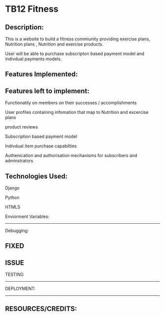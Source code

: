 
# TB12 Fitness

Description:
----------------------------------------------------------------------------------------------------------------------------

This is a website to build a fitness commiunity providing exercise plans, Nutrition plans , Nutrition and exercise products.

User will be able to purchase subscripton based payment model and indivdual payments models.




Features Implemented:
----------------------------------------------------------------------------------------------------------------------------


Features left to implement:
-------------------------------------------------------------------------------------------------------------------------------

Functionatily on members on their successes / accomplishments

User profiles containing infomation that map to Nutrition and excercise plans

product reviews 

Subscription based payment model

Indivdual item purchase capabilties

Authenication and authorisation mechanisms for subscribers and adminstrators


Technologies Used:
--------------------------------------------------------------------------------------------------------------------------------

Django

Python

HTMLS


Enviorment Variables:

-------------------------------------------------------------------------------------------------------------------------------------



Debugging: 

FIXED
-------------------------------------------------------------------------------------------------------------------------------------


ISSUE 
----------------------------------------------------------------------------------------------------------------------------------------



TESTING 

-----------------------------------------------------------------------------------------------------------------------------------------





DEPLOYMENT:

---------------------------------------------------------------------------------------------------------------------------------------



RESOURCES/CREDITS:
----------------------------------------------------------------------------------------------------------------------------------------- 
